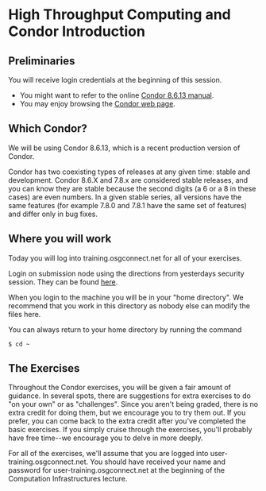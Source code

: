 # High Throughput Computing and Condor Introduction

## Preliminaries

You will receive login credentials at the beginning of this session. 

   * You might want to refer to the online [Condor 8.6.13 manual](http://research.cs.wisc.edu/htcondor/manual/v8.6/).<br>
   * You may enjoy browsing the [Condor web page](http://www.cs.wisc.edu/condor/).<br>

## Which Condor?
We will be using Condor 8.6.13, which is a recent production version of Condor.

Condor has two coexisting types of releases at any given time: stable and development. Condor 8.6.X and 7.8.x are considered stable releases, and you can know they are stable because the second digits (a 6 or a 8 in these cases) are  even numbers. In a given stable series, all versions have the same features (for example 7.8.0 and 7.8.1 have the same set of features) and differ only in bug fixes.

## Where you will work

Today you will log into training.osgconnect.net for all of your exercises.

Login on submission node using the directions from yesterdays security session. They can be found [here](00-Pre-Introduction-Login.md).

When you login to the machine you will be in your "home directory".  We recommend that you work in this directory as nobody else can modify the files here.

You can always return to your home directory by running the command

```
$ cd ~
```

## The Exercises

Throughout the Condor exercises, you will be given a fair amount of guidance. In several spots, there are suggestions for extra exercises to do "on your own" or as "challenges". Since you aren't being graded, there is no extra credit for doing them, but we encourage you to try them out. If you prefer, you can come back to the extra credit after you've completed the basic exercises. If you simply cruise through the exercises, you'll probably have free time--we encourage you to delve in more deeply.

For all of the exercises, we'll assume that you are logged into user-training.osgconnect.net. You should have received your name and password for user-training.osgconnect.net at the beginning of the Computation Infrastructures lecture.
